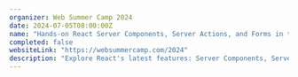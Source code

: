 ```yaml
---
organizer: Web Summer Camp 2024
date: 2024-07-05T08:00:00Z
name: "Hands-on React Server Components, Server Actions, and Forms in the Next.js App Router"
completed: false
websiteLink: "https://websummercamp.com/2024"
description: "Explore React's latest features: Server Components, Server Actions, and Forms. Gain insights into optimizing server-side rendering, enhancing application interactivity through Server Actions and multiple new React 19 hooks, and mastering form creation for robust data handling and validation."
---
```

